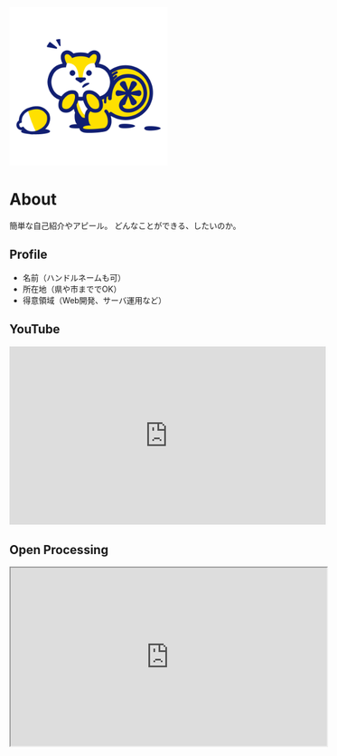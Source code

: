 <img src="profile_image.png" width="280">

# About
簡単な自己紹介やアピール。
どんなことができる、したいのか。

## Profile
- 名前（ハンドルネームも可）
- 所在地（県や市まででOK）
- 得意領域（Web開発、サーバ運用など）

## YouTube
<iframe width="560" height="315" src="https://www.youtube.com/embed/rViBOj6WFSw" title="YouTube video player" frameborder="0" allow="accelerometer; autoplay; clipboard-write; encrypted-media; gyroscope; picture-in-picture" allowfullscreen></iframe>

## Open Processing
<iframe src="https://openprocessing.org/sketch/1752707/embed/" width="560" height="315"></iframe>
